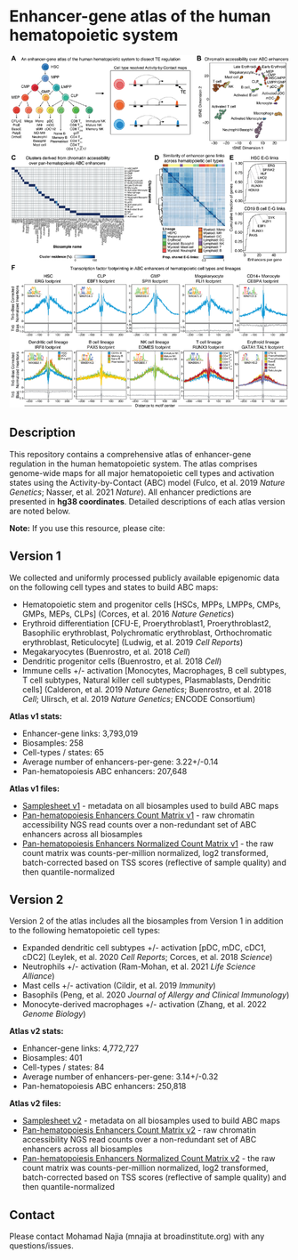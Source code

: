 # Enhancer-gene atlas of the human hematopoietic system

![](figure.png)

## Description
This repository contains a comprehensive atlas of enhancer-gene regulation in the human hematopoietic system. The atlas comprises genome-wide maps for all major hematopoietic cell types and activation states using the Activity-by-Contact (ABC) model (Fulco, et al. 2019 _Nature Genetics_; Nasser, et al. 2021 _Nature_). All enhancer predictions are presented in **hg38 coordinates**. Detailed descriptions of each atlas version are noted below. 

**Note:** If you use this resource, please cite: <citation>

## Version 1
We collected and uniformly processed publicly available epigenomic data on the following cell types and states to build ABC maps:
* Hematopoietic stem and progenitor cells [HSCs, MPPs, LMPPs, CMPs, GMPs, MEPs, CLPs] (Corces, et al. 2016 _Nature Genetics_)
* Erythroid differentiation [CFU-E, Proerythroblast1, Proerythroblast2, Basophilic erythroblast, Polychromatic erythroblast, Orthochromatic erythroblast, Reticulocyte] (Ludwig, et al. 2019 _Cell Reports_)
* Megakaryocytes (Buenrostro, et al. 2018 _Cell_)
* Dendritic progenitor cells (Buenrostro, et al. 2018 _Cell_)
* Immune cells +/- activation [Monocytes, Macrophages, B cell subtypes, T cell subtypes, Natural killer cell subtypes, Plasmablasts, Dendritic cells] (Calderon, et al. 2019 _Nature Genetics_; Buenrostro, et al. 2018 _Cell_; Ulirsch, et al. 2019 _Nature Genetics_; ENCODE Consortium)

**Atlas v1 stats:**
* Enhancer-gene links: 3,793,019
* Biosamples: 258
* Cell-types / states: 65
* Average number of enhancers-per-gene: 3.22+/-0.14
* Pan-hematopoiesis ABC enhancers: 207,648

**Atlas v1 files:**
* [Samplesheet v1](https://pages.github.com/) - metadata on all biosamples used to build ABC maps
* [Pan-hematopoiesis Enhancers Count Matrix v1](https://pages.github.com/) - raw chromatin accessibility NGS read counts over a non-redundant set of ABC enhancers across all biosamples
* [Pan-hematopoiesis Enhancers Normalized Count Matrix v1](https://pages.github.com/) - the raw count matrix was counts-per-million normalized, log2 transformed, batch-corrected based on TSS scores (reflective of sample quality) and then quantile-normalized


## Version 2
Version 2 of the atlas includes all the biosamples from Version 1 in addition to the following hematopoietic cell types:
* Expanded dendritic cell subtypes +/- activation [pDC, mDC, cDC1, cDC2] (Leylek, et al. 2020 _Cell Reports_; Corces, et al. 2018 _Science_)
* Neutrophils +/- activation (Ram-Mohan, et al. 2021 _Life Science Alliance_)
* Mast cells +/- activation (Cildir, et al. 2019 _Immunity_)
* Basophils (Peng, et al. 2020 _Journal of Allergy and Clinical Immunology_)
* Monocyte-derived macrophages +/- activation (Zhang, et al. 2022 _Genome Biology_)

**Atlas v2 stats:**
* Enhancer-gene links: 4,772,727
* Biosamples: 401
* Cell-types / states: 84
* Average number of enhancers-per-gene: 3.14+/-0.32
* Pan-hematopoiesis ABC enhancers: 250,818

**Atlas v2 files:**
* [Samplesheet v2](https://pages.github.com/) - metadata on all biosamples used to build ABC maps
* [Pan-hematopoiesis Enhancers Count Matrix v2](https://pages.github.com/) - raw chromatin accessibility NGS read counts over a non-redundant set of ABC enhancers across all biosamples
* [Pan-hematopoiesis Enhancers Normalized Count Matrix v2](https://pages.github.com/) - the raw count matrix was counts-per-million normalized, log2 transformed, batch-corrected based on TSS scores (reflective of sample quality) and then quantile-normalized


## Contact 
Please contact Mohamad Najia (mnajia at broadinstitute.org) with any questions/issues. 

